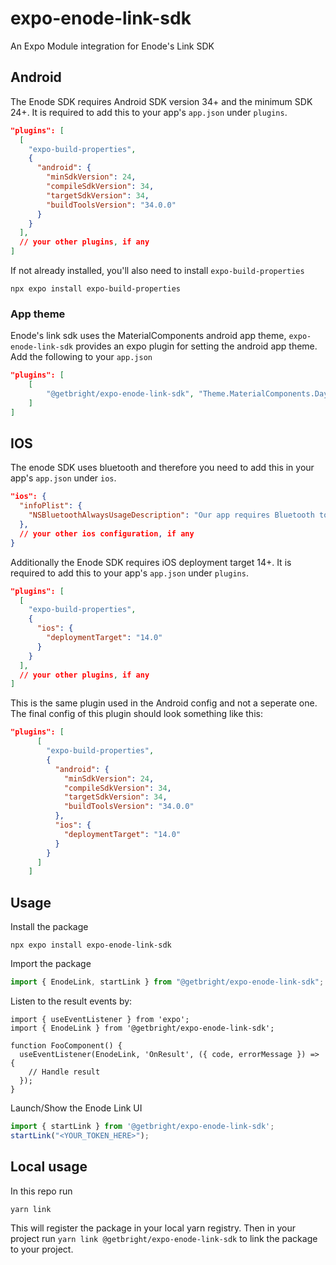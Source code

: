 # expo-enode-link-sdk

An Expo Module integration for Enode's Link SDK

## Android

The Enode SDK requires Android SDK version 34+ and the minimum SDK 24+. It is required to add this to your app's `app.json` under `plugins`.

```json
"plugins": [
  [
    "expo-build-properties",
    {
      "android": {
        "minSdkVersion": 24,
        "compileSdkVersion": 34,
        "targetSdkVersion": 34,
        "buildToolsVersion": "34.0.0"
      }
    }
  ],
  // your other plugins, if any
]
```

If not already installed, you'll also need to install `expo-build-properties`

```
npx expo install expo-build-properties
```

### App theme

Enode's link sdk uses the MaterialComponents android app theme, `expo-enode-link-sdk` provides an expo plugin for setting the android app theme. Add the following to your `app.json`

```json
"plugins": [
    [
        "@getbright/expo-enode-link-sdk", "Theme.MaterialComponents.DayNight.NoActionBar"
    ]
]
```

## IOS

The enode SDK uses bluetooth and therefore you need to add this in your app's `app.json` under `ios`.

```json
"ios": {
  "infoPlist": {
    "NSBluetoothAlwaysUsageDescription": "Our app requires Bluetooth to connect with energy devices, enabling efficient device management and enhanced user experience."
  },
  // your other ios configuration, if any
}
```

Additionally the Enode SDK requires iOS deployment target 14+. It is required to add this to your app's `app.json` under `plugins`.

```json
"plugins": [
  [
    "expo-build-properties",
    {
      "ios": {
        "deploymentTarget": "14.0"
      }
    }
  ],
  // your other plugins, if any
]
```

This is the same plugin used in the Android config and not a seperate one. The final config of this plugin should look something like this:

```json
"plugins": [
      [
        "expo-build-properties",
        {
          "android": {
            "minSdkVersion": 24,
            "compileSdkVersion": 34,
            "targetSdkVersion": 34,
            "buildToolsVersion": "34.0.0"
          },
          "ios": {
            "deploymentTarget": "14.0"
          }
        }
      ]
    ]
```

## Usage

Install the package

```
npx expo install expo-enode-link-sdk
```

Import the package

```ts
import { EnodeLink, startLink } from "@getbright/expo-enode-link-sdk";
```

Listen to the result events by:

```tsx
import { useEventListener } from 'expo';
import { EnodeLink } from '@getbright/expo-enode-link-sdk';

function FooComponent() {
  useEventListener(EnodeLink, 'OnResult', ({ code, errorMessage }) => {
    // Handle result
  });
}
```

Launch/Show the Enode Link UI

```ts
import { startLink } from '@getbright/expo-enode-link-sdk';
startLink("<YOUR_TOKEN_HERE>");
```

## Local usage

In this repo run

`yarn link`

This will register the package in your local yarn registry. Then in your project run `yarn link @getbright/expo-enode-link-sdk` to link the package to your project.